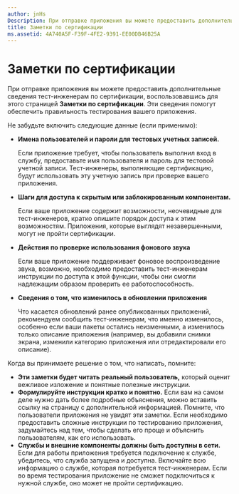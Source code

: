 ```yaml
---
author: jnHs
Description: При отправке приложения вы можете предоставить дополнительные сведения тест-инженерам по сертификации, воспользовавшись для этого страницей "Заметки по сертификации". Эти сведения помогут обеспечить правильность тестирования вашего приложения.
title: Заметки по сертификации
ms.assetid: 4A740A5F-F39F-4FE2-9391-EE00DB46B25A
---
```


# Заметки по сертификации


При отправке приложения вы можете предоставить дополнительные сведения тест-инженерам по сертификации, воспользовавшись для этого страницей **Заметки по сертификации**. Эти сведения помогут обеспечить правильность тестирования вашего приложения.

Не забудьте включить следующие данные (если применимо):

-   **Имена пользователей и пароли для тестовых учетных записей.**

    Если приложение требует, чтобы пользователь выполнил вход в службу, предоставьте имя пользователя и пароль для тестовой учетной записи. Тест-инженеры, выполняющие сертификацию, будут использовать эту учетную запись при проверке вашего приложения.

-   **Шаги для доступа к скрытым или заблокированным компонентам.**

    Если ваше приложение содержит возможности, неочевидные для тест-инженеров, кратко опишите порядок доступа к этим возможностям. Приложения, которые выглядят незавершенными, могут не пройти сертификации.

-   **Действия по проверке использования фонового звука**

    Если ваше приложение поддерживает фоновое воспроизведение звука, возможно, необходимо предоставить тест-инженерам инструкции по доступа к этой функции, чтобы они смогли надлежащим образом проверить ее работоспособность.

-   **Сведения о том, что изменилось в обновлении приложения**

    Что касается обновлений ранее опубликованных приложений, рекомендуем сообщить тест-инженерам, что именно изменилось, особенно если ваши пакеты остались неизменными, а изменилось только описание приложения (например, вы добавили снимки экрана, изменили категорию приложения или отредактировали его описание).

Когда вы принимаете решение о том, что написать, помните:

-   **Эти заметки будет читать реальный пользователь,** который оценит вежливое изложение и понятные полезные инструкции.
-   **Формулируйте инструкции кратко и понятно.** Если вам на самом деле нужно дать более подробные объяснения, можно вставить ссылку на страницу с дополнительной информацией. Помните, что пользователи приложения не увидят эти заметки. Если необходимо предоставить сложные инструкции по тестированию приложения, задумайтесь над тем, чтобы сделать его проще и объяснить пользователям, как его использовать.
-   **Службы и внешние компоненты должны быть доступны в сети.** Если для работы приложения требуется подключение к службе, убедитесь, что служба запущена и доступна. Включайте всю информацию о службе, которая потребуется тест-инженерам. Если во время тестирования приложение не сможет подключиться к нужной службе, оно может не пройти сертификацию.

 

 






<!--HONumber=May16_HO2-->


